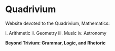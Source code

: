 # Quadrivium

Website devoted to the Quadrivium, Mathematics:

i. Arithmetic
ii. Geometry
iii. Music
iv. Astronomy 

**Beyond Trivium: Grammar, Logic, and Rhetoric** 